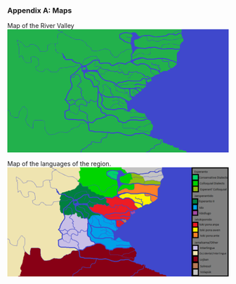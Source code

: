 ### Appendix A: Maps
Map of the River Valley
![map](images/Mapmain.png)

Map of the languages of the region.
![map](images/LanguageMap.png)
